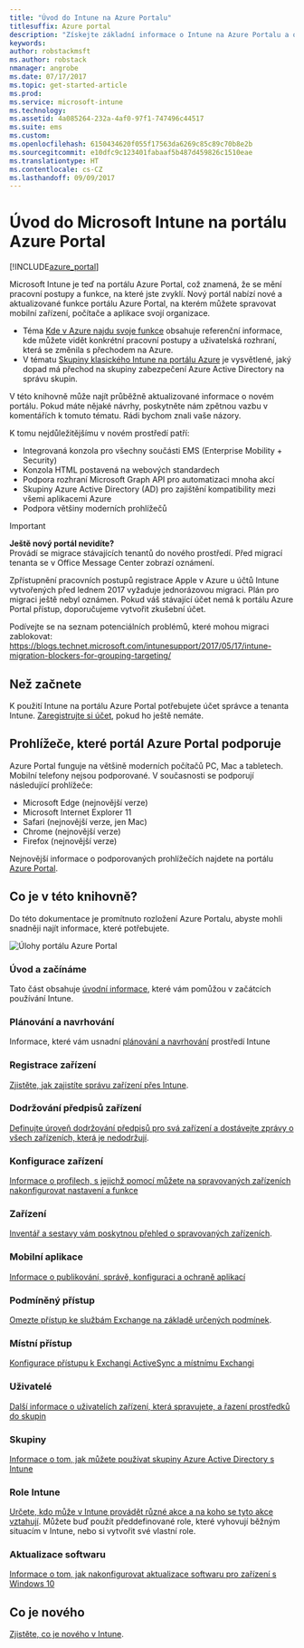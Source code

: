 ```yaml
---
title: "Úvod do Intune na Azure Portalu"
titlesuffix: Azure portal
description: "Získejte základní informace o Intune na Azure Portalu a o tom, jak vám pomůže se správou zařízení."
keywords: 
author: robstackmsft
ms.author: robstack
nmanager: angrobe
ms.date: 07/17/2017
ms.topic: get-started-article
ms.prod: 
ms.service: microsoft-intune
ms.technology: 
ms.assetid: 4a085264-232a-4af0-97f1-747496c44517
ms.suite: ems
ms.custom: 
ms.openlocfilehash: 6150434620f055f17563da6269c85c89c70b8e2b
ms.sourcegitcommit: e10dfc9c123401fabaaf5b487d459826c1510eae
ms.translationtype: HT
ms.contentlocale: cs-CZ
ms.lasthandoff: 09/09/2017
---
```

# <a name="introduction-to-microsoft-intune-in-the-azure-portal"></a>Úvod do Microsoft Intune na portálu Azure Portal


[!INCLUDE[azure_portal](./includes/azure_portal.md)]

Microsoft Intune je teď na portálu Azure Portal, což znamená, že se mění pracovní postupy a funkce, na které jste zvyklí.
Nový portál nabízí nové a aktualizované funkce portálu Azure Portal, na kterém můžete spravovat mobilní zařízení, počítače a aplikace svojí organizace.

* Téma [Kde v Azure najdu svoje funkce](ui-changes.md) obsahuje referenční informace, kde můžete vidět konkrétní pracovní postupy a uživatelská rozhraní, která se změnila s přechodem na Azure.
* V tématu [Skupiny klasického Intune na portálu Azure](groups-get-started.md) je vysvětlené, jaký dopad má přechod na skupiny zabezpečení Azure Active Directory na správu skupin.




V této knihovně může najít průběžně aktualizované informace o novém portálu. Pokud máte nějaké návrhy, poskytněte nám zpětnou vazbu v komentářích k tomuto tématu. Rádi bychom znali vaše názory.

K tomu nejdůležitějšímu v novém prostředí patří:

- Integrovaná konzola pro všechny součásti EMS (Enterprise Mobility + Security)
- Konzola HTML postavená na webových standardech
- Podpora rozhraní Microsoft Graph API pro automatizaci mnoha akcí
- Skupiny Azure Active Directory (AD) pro zajištění kompatibility mezi všemi aplikacemi Azure
- Podpora většiny moderních prohlížečů

> [!IMPORTANT]
> **Ještě nový portál nevidíte?**<br>
> Provádí se migrace stávajících tenantů do nového prostředí. Před migrací tenanta se v Office Message Center zobrazí oznámení.
>
> Zpřístupnění pracovních postupů registrace Apple v Azure u účtů Intune vytvořených před lednem 2017 vyžaduje jednorázovou migraci. Plán pro migraci ještě nebyl oznámen. Pokud váš stávající účet nemá k portálu Azure Portal přístup, doporučujeme vytvořit zkušební účet.
>
> Podívejte se na seznam potenciálních problémů, které mohou migraci zablokovat: https://blogs.technet.microsoft.com/intunesupport/2017/05/17/intune-migration-blockers-for-grouping-targeting/


## <a name="before-you-start"></a>Než začnete

K použití Intune na portálu Azure Portal potřebujete účet správce a tenanta Intune. [Zaregistrujte si účet](https://portal.office.com/Signup/Signup.aspx?OfferId=40BE278A-DFD1-470a-9EF7-9F2596EA7FF9&dl=INTUNE_A&ali=1#0%20), pokud ho ještě nemáte.

## <a name="supported-web-browsers-for-the-azure-portal"></a>Prohlížeče, které portál Azure Portal podporuje

Azure Portal funguje na většině moderních počítačů PC, Mac a tabletech. Mobilní telefony nejsou podporované.
V současnosti se podporují následující prohlížeče:

- Microsoft Edge (nejnovější verze)
- Microsoft Internet Explorer 11
- Safari (nejnovější verze, jen Mac)
- Chrome (nejnovější verze)
- Firefox (nejnovější verze)

Nejnovější informace o podporovaných prohlížečích najdete na portálu [Azure Portal](https://docs.microsoft.com/azure/azure-preview-portal-supported-browsers-devices).

## <a name="whats-in-this-library"></a>Co je v této knihovně?

Do této dokumentace je promítnuto rozložení Azure Portalu, abyste mohli snadněji najít informace, které potřebujete.

![Úlohy portálu Azure Portal](./media/azure-portal-workloads.png)

### <a name="introduction-and-get-started"></a>Úvod a začínáme
Tato část obsahuje [úvodní informace](introduction-intune.md), které vám pomůžou v začátcích používání Intune.
### <a name="plan-and-design"></a>Plánování a navrhování
Informace, které vám usnadní [plánování a navrhování](/intune-classic/plan-design/introduction) prostředí Intune
### <a name="device-enrollment"></a>Registrace zařízení
[Zjistěte, jak zajistíte správu zařízení přes Intune](device-enrollment.md).
### <a name="device-compliance"></a>Dodržování předpisů zařízení
[Definujte úroveň dodržování předpisů pro svá zařízení a dostávejte zprávy o všech zařízeních, která je nedodržují](device-compliance.md).
### <a name="device-configuration"></a>Konfigurace zařízení
[Informace o profilech, s jejichž pomocí můžete na spravovaných zařízeních nakonfigurovat nastavení a funkce](device-profiles.md)
### <a name="devices"></a>Zařízení
[Inventář a sestavy vám poskytnou přehled o spravovaných zařízeních](device-management.md).
### <a name="mobile-apps"></a>Mobilní aplikace
[Informace o publikování, správě, konfiguraci a ochraně aplikací](app-management.md)
### <a name="conditional-access"></a>Podmíněný přístup
[Omezte přístup ke službám Exchange na základě určených podmínek](conditional-access.md).
### <a name="on-premises-access"></a>Místní přístup
[Konfigurace přístupu k Exchangi ActiveSync a místnímu Exchangi](/intune-classic/deploy-use/mobile-device-management-with-exchange-activesync-and-microsoft-intune)
### <a name="users"></a>Uživatelé
[Další informace o uživatelích zařízení, která spravujete, a řazení prostředků do skupin](users-add.md)
### <a name="groups"></a>Skupiny
[Informace o tom, jak můžete používat skupiny Azure Active Directory s Intune](groups-get-started.md)
### <a name="intune-roles"></a>Role Intune
[Určete, kdo může v Intune provádět různé akce a na koho se tyto akce vztahují](role-based-access-control.md). Můžete buď použít předdefinované role, které vyhovují běžným situacím v Intune, nebo si vytvořit své vlastní role.
### <a name="software-updates"></a>Aktualizace softwaru
[Informace o tom, jak nakonfigurovat aktualizace softwaru pro zařízení s Windows 10](windows-update-for-business-configure.md)



## <a name="whats-new"></a>Co je nového

[Zjistěte, co je nového v Intune](whats-new.md).
